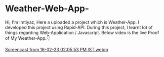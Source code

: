 # Weather-Web-App-
Hi,
I'm Imtiyaz,
Here a uploaded a project which is Weather-App. I developed this project using Rapid-API.
During this project, I learnt lot of things regarding Web-Application / Javascript.
Below video is the live Proof of My Weather-App.👇

[Screencast from 16-02-23 02:05:53 PM IST.webm](https://user-images.githubusercontent.com/121503426/219330822-6e37810f-bc64-41af-8fe4-2882823ab702.webm)
